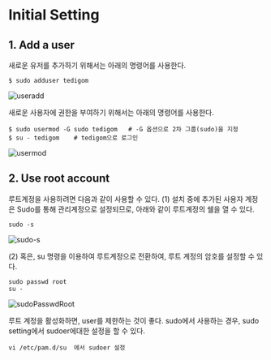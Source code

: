 # Initial Setting
## 1. Add a user

새로운 유저를 추가하기 위해서는 아래의 명령어를 사용한다.
~~~
$ sudo adduser tedigom
~~~
![useradd](https://github.com/Tedigom/study/blob/master/Linux%20Command%20Line/ubuntuStudy/ubuntuPractice_image/1.InitialSettings/useradd.PNG?raw=true)

새로운 사용자에 권한을 부여하기 위해서는 아래의 명령어를 사용한다.
~~~
$ sudo usermod -G sudo tedigom   # -G 옵션으로 2차 그룹(sudo)을 지정
$ su - tedigom    # tedigom으로 로그인
~~~
![usermod](https://github.com/Tedigom/study/blob/master/Linux%20Command%20Line/ubuntuStudy/ubuntuPractice_image/1.InitialSettings/usermod.PNG?raw=true)  

###
###
###
###

## 2. Use root account
루트계정을 사용하려면 다음과 같이 사용할 수 있다.
(1) 설치 중에 추가된 사용자 계정은 Sudo를 통해 관리계정으로 설정되므로, 아래와 같이 루트계정의 쉘을 열 수 있다.  
~~~
sudo -s
~~~
![sudo-s](https://github.com/Tedigom/study/blob/master/Linux%20Command%20Line/ubuntuStudy/ubuntuPractice_image/1.InitialSettings/sudo-s.PNG?raw=true)

(2) 혹은, su 명령을 이용하여 루트계정으로 전환하여, 루트 계정의 암호를 설정할 수 있다.  
~~~
sudo passwd root
su -
~~~
![sudoPasswdRoot](https://github.com/Tedigom/study/blob/master/Linux%20Command%20Line/ubuntuStudy/ubuntuPractice_image/1.InitialSettings/sudo%20passwd%20root.PNG?raw=true)

루트 계정을 활성화하면, user를 제한하는 것이 좋다. sudo에서 사용하는 경우, sudo setting에서 sudoer에대한 설정을 할 수 있다.  
~~~
vi /etc/pam.d/su  에서 sudoer 설정
~~~

